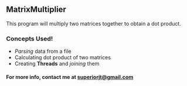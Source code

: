 ## MatrixMultiplier
This program will multiply two matrices together to obtain a dot product.

### Concepts Used!

* _Parsing_ data from a file
* Calculating dot product of two matrices
* Creating **Threads** and _joining_ them

#### For more info, contact me at superiorjt@gmail.com
